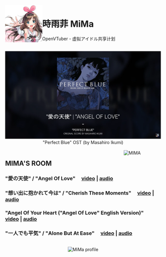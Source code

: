 <img src="ui/unnamed.jpg" align="left" alt="MIMA" width="120"/>

# 時雨菲 MiMa

OpenVTuber - 虚拟アイドル共享计划

<br>
<div align="center">
    <img src="ui/Perfect BLUE.png" alt="Perfect Blue ">
    <br>"Perfect Blue" OST (by Masahiro Ikumi)
</div>
<br>

<img src="https://yt3.ggpht.com/ytc/AAUvwnjVAc7xqJqG-LO1T1z82pXh5eppiu629TcdVVfP=s88-c-k-c0x00ffffff-no-rj" align="right" alt="MIMA" width="120"/>
<h2>MIMA'S ROOM</h2>

<h3> "愛の天使" / "Angel Of Love"   &nbsp; &nbsp; <a href="https://www.youtube.com/watch?v=p7Q0SzRQTBc">video</a> | <a href="https://music.163.com/song?id=28442044&userid=96635261">audio</a> </h3>  

<h3> "想い出に抱かれて今は" / "Cherish These Moments" &nbsp; &nbsp; <a href="https://www.youtube.com/watch?v=zXJtRmIDxjs">video</a> | <a href="https://music.163.com/song?id=28442050&userid=96635261">audio</a> </h3>

<h3> "Angel Of Your Heart ("Angel Of Love" English Version)"  &nbsp; &nbsp; <a href="https://www.youtube.com/watch?v=eYOLCrQ8Hp8">video</a> | <a href="https://music.163.com/song?id=1425373&userid=96635261">audio</a></h3>

<h3> "一人でも平気" / "Alone But At Ease" &nbsp; &nbsp; <a href="https://www.youtube.com/watch?v=eYOLCrQ8Hp8">video</a> | <a href="res/audio/'Angel Of Your Heart ('Angel Of Love' English Version)' - 'Perfect Blue' OST (by Masahiro Ikumi).mp3">audio</a></h3>

<br>
<div align="center">
    <img src="https://pics1.beautyyu.top/origin/IMG_20190616_120418_1.jpg" alt="MiMa profile">
</div>

